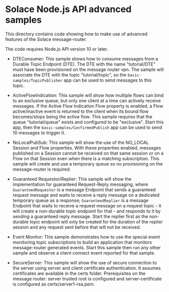 # Solace Node.js API advanced samples

This directory contains code showing how to make use of advanced features of the Solace message-router.

The code requires Node.js API version 10 or later.

* DTEConsumer: This sample shows how to consume messages from a Durable Topic Endpoint (DTE). The DTE with the name "tutorial/DTE" must have been provisioned on the message router vpn. The sample will associate the DTE with the topic "tutorial/topic", so the `basic-samples/TopicPublisher` app can be used to send messages to this topic.

* ActiveFlowIndication: This sample will show how multiple flows can bind to an exclusive queue, but only one client at a time can actively receive messages. If the Active Flow Indication Flow property is enabled, a Flow active/inactive event is returned to the client when its bound flow becomes/stops being the active flow. This sample requires that the queue "tutorial/queue" exists and configured to be "exclusive". Start this app, then the `basic-samples/ConfirmedPublish` app can be used to send 10 messages to trigger it.

* NoLocalPubSub: This sample will show the use of the NO_LOCAL Session and Flow properties. With these properties enabled, messages published on a Session cannot be received on that same session or on a Flow on that Session even when there is a matching subscription. This sample will create and use a temporary queue so no provisioning on the message-router is required.

* Guaranteed Requestor/Replier: This sample will show the implementation for guaranteed Request-Reply messaging, where `GuaranteedRequestor` is a message Endpoint that sends a guaranteed request message and waits to receive a reply message on a dedicated temporary queue as a response; `GuaranteedReplier` is a message Endpoint that waits to receive a request message on a request topic - it will create a non-durable topic endpoint for that - and responds to it by sending a guaranteed reply message. Start the replier first as the non-durable topic endpoint will only be created for the duration of the replier session and any request sent before that will not be received.

* Event Monitor: This sample demonstrates how to use the special event monitoring topic subscriptions to build an application that monitors message-router generated events. Start this sample then run any other sample and observe a client connect event reported for that sample.

* SecureServer: This sample will show the use of secure connection to the server using server and client certificate authentication. It assumes certificates are available in the certs folder. Prerequisites on the message router: server trusted root is configured and server-certificate is configured as certs/server1-rsa.pem. 

